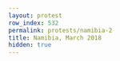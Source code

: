 ```yaml
---
layout: protest
row_index: 532
permalink: protests/namibia-2
title: Namibia, March 2018
hidden: true
---
```

